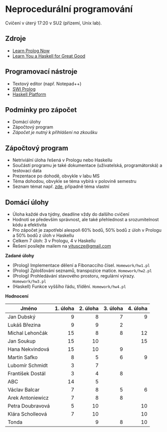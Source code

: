 Neprocedurální programování
===========================

Cvičení v úterý 17:20 v SU2 (přízemí, Unix lab).

Zdroje
------

- [Learn Prolog Now](http://www.learnprolognow.org/)
- [Learn You a Haskell for Great Good](http://learnyouahaskell.com/)

Programovací nástroje
---------------------

- Textový editor (např. Notepad++)
- [SWI Prolog](http://www.swi-prolog.org/)
- [Haskell Platform](https://www.haskell.org/platform/)

Podmínky pro zápočet
--------------------

- Domácí úlohy
- Zápočtový program
- *Zápočet je nutný k přihlášení na zkoušku*

Zápočtový program
-----------------

- Netriviální úloha řešená v Prologu nebo Haskellu
- Součástí programu je také dokumentace (uživatelská, programátorská) a testovací data
- Prezentace po dohodě, obvykle v labu MS
- Téma dohodou, obvykle se téma vybírá v polovině semestru
- Seznam témat např. [zde](http://kti.mff.cuni.cz/~hric/vyuka/pl_prikl_win.pdf), případně téma vlastní 

Domácí úlohy
------------

- Úloha každé dva týdny, deadline vždy do dalšího cvičení
- Hodnotí se především správnost, ale také přehlednost a srozumitelnost kódu a efektivita
- Pro zápočet je zapotřebí alespoň 60% bodů, 50% bodů z úloh v Prologu a 50% bodů z úloh v Haskellu
- Celkem 7 úloh: 3 v Prologu, 4 v Haskellu
- Řešení posílejte mailem na vituscze@gmail.com

**Zadané úlohy**

- (Prolog) Implementace dělení a Fibonacciho čísel. `Homework/hw1.pl`
- (Prolog) Zplošťování seznamů, transpozice matice. `Homework/hw2.pl`
- (Prolog) Prohledávání stavového prostoru, regulární výrazy. `Homework/hw3.pl`
- (Haskell) Funkce vyššího řádu, třídění. `Homework/hw4.pl`

**Hodnocení**

| Jméno             | 1. úloha | 2. úloha | 3. úloha | 4. úloha |
| ----------------- | --------:| --------:| --------:| --------:|
| Jan Dubský        |        9 |        8 |        7 |        9 |
| Lukáš Březina     |        9 |        9 |        2 |          |
| Michal Lehončák   |       15 |        8 |        8 |       12 |
| Jan Soukup        |       15 |       10 |          |       15 |
| Hana Nekvindová   |       15 |       10 |        9 |          |
| Martin Safko      |        8 |        5 |        6 |        9 |
| Lubomír Schmidt   |        3 |        7 |          |          |
| František Dostál  |        3 |        4 |        8 |          |
| ABC               |       14 |        5 |          |          |
| Václav Balcar     |        7 |        8 |        5 |        6 |
| Arek Antoniewicz  |        7 |        8 |        8 |          |
| Petra Doubravová  |        5 |       10 |          |       10 |
| Klára Scholleová  |        7 |       10 |          |       10 |
| Tonda             |          |        9 |        8 |       10 |
